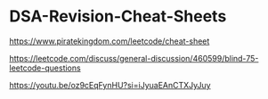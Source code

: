 # DSA-Revision-Cheat-Sheets

https://www.piratekingdom.com/leetcode/cheat-sheet

https://leetcode.com/discuss/general-discussion/460599/blind-75-leetcode-questions

https://youtu.be/oz9cEqFynHU?si=iJyuaEAnCTXJyJuy
